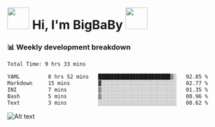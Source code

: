 <!-- Title -->
<h1>
    <img src="https://media.tenor.com/TlyRveJkgo4AAAAi/cloud-cloud-strife.gif" width="50"/>
    Hi, I'm BigBaBy
    <img src="https://media.tenor.com/TlyRveJkgo4AAAAi/cloud-cloud-strife.gif" width="50"/>
</h1>

<h3> 📊 Weekly development breakdown </h3>
<!-- waka-readme-stats -->

<!--START_SECTION:waka-->

```txt
Total Time: 9 hrs 33 mins

YAML         8 hrs 52 mins   ███████████████████████▒░   92.85 %
Markdown     15 mins         ▓░░░░░░░░░░░░░░░░░░░░░░░░   02.77 %
INI          7 mins          ▒░░░░░░░░░░░░░░░░░░░░░░░░   01.35 %
Bash         5 mins          ▒░░░░░░░░░░░░░░░░░░░░░░░░   00.96 %
Text         3 mins          ░░░░░░░░░░░░░░░░░░░░░░░░░   00.62 %
```

<!--END_SECTION:waka-->

![Alt text](https://spotify-recently-played-readme.vercel.app/api?user=21b7yx6vkj66csord5swswvza&count=10&width=1000)
